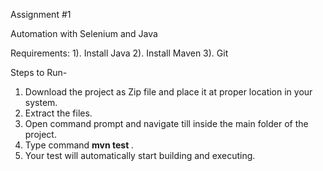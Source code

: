 Assignment #1

Automation with Selenium and Java

Requirements:
1). Install Java
2). Install Maven
3). Git


Steps to Run-

1. Download the project as Zip file and place it at proper location in your system.
2. Extract the files.
3. Open command prompt and navigate till inside the main folder of the project.
4. Type command <b> mvn test </b>.
5. Your test will automatically start building and executing.
